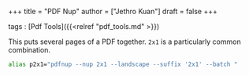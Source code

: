 +++
title = "PDF Nup"
author = ["Jethro Kuan"]
draft = false
+++

tags
: [Pdf Tools]({{<relref "pdf_tools.md" >}})

This puts several pages of a PDF together. `2x1` is a particularly
common combination.

```bash
alias p2x1="pdfnup --nup 2x1 --landscape --suffix '2x1' --batch "
```
